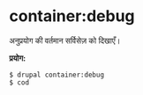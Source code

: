 # container:debug
अनुप्रयोग की वर्तमान सर्विसेज़ को दिखाएँ।

**प्रयोग:**
```
$ drupal container:debug 
$ cod  
```
